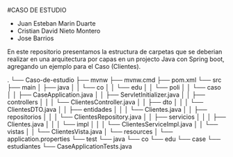 #CASO DE ESTUDIO

- Juan Esteban Marin Duarte
- Cristian David Nieto Montero
- Jose Barrios

En este repositorio presentamos la estructura de carpetas que se deberian realizar en una arquitectura por capas en un projecto Java con Spring boot, agregando un ejemplo para el Caso (Clientes).

.
└── Caso-de-estudio
    ├── mvnw
    ├── mvnw.cmd
    ├── pom.xml
    └── src
        ├── main
        │   ├── java
        │   │   └── co
        │   │       └── edu
        │   │           └── poli
        │   │               └── caso
        │   │                   ├── CaseApplication.java
        │   │                   ├── ServletInitializer.java
        │   │                   ├── controllers
        │   │                   │   └── ClientesController.java
        │   │                   ├── dto
        │   │                   │   └── ClientesDTO.java
        │   │                   ├── entidades
        │   │                   │   └── Clientes.java
        │   │                   ├── repositorios
        │   │                   │   └── ClientesRepository.java
        │   │                   ├── servicios
        │   │                   │   ├── Clientes.java
        │   │                   │   └── impl
        │   │                   │       └── ClientesServiceImpl.java
        │   │                   └── vistas
        │   │                       └── ClientesVista.java
        │   └── resources
        │       └── application.properties
        └── test
            └── java
                └── co
                    └── edu
                        └── case
                            └── estudiantes
                                └── CaseApplicationTests.java